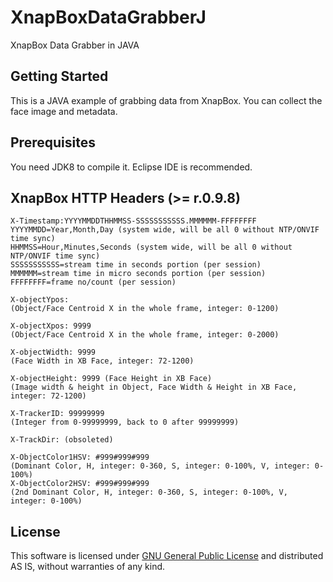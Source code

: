# XnapBoxDataGrabberJ
XnapBox Data Grabber in JAVA

## Getting Started
This is a JAVA example of grabbing data from XnapBox. You can collect the face image and metadata. 

## Prerequisites
You need JDK8 to compile it. Eclipse IDE is recommended.

## XnapBox HTTP Headers (>= r.0.9.8)
```
X-Timestamp:YYYYMMDDTHHMMSS-SSSSSSSSSSS.MMMMMM-FFFFFFFF
YYYYMMDD=Year,Month,Day (system wide, will be all 0 without NTP/ONVIF time sync)
HHMMSS=Hour,Minutes,Seconds (system wide, will be all 0 without NTP/ONVIF time sync)
SSSSSSSSSSS=stream time in seconds portion (per session)
MMMMMM=stream time in micro seconds portion (per session)
FFFFFFFF=frame no/count (per session)

X-objectYpos:
(Object/Face Centroid X in the whole frame, integer: 0-1200)

X-objectXpos: 9999
(Object/Face Centroid X in the whole frame, integer: 0-2000)
 
X-objectWidth: 9999
(Face Width in XB Face, integer: 72-1200)

X-objectHeight: 9999 (Face Height in XB Face)
(Image width & height in Object, Face Width & Height in XB Face, integer: 72-1200)
 
X-TrackerID: 99999999
(Integer from 0-99999999, back to 0 after 99999999)
 
X-TrackDir: (obsoleted)
 
X-ObjectColor1HSV: #999#999#999
(Dominant Color, H, integer: 0-360, S, integer: 0-100%, V, integer: 0-100%)
X-ObjectColor2HSV: #999#999#999
(2nd Dominant Color, H, integer: 0-360, S, integer: 0-100%, V, integer: 0-100%)
```

## License

This software is licensed under [GNU General Public License][GNU GPL] and distributed AS IS, without warranties of any kind.

[GNU GPL]: http://opensource.org/licenses/gpl-3.0.html "GNU General Public License text"
